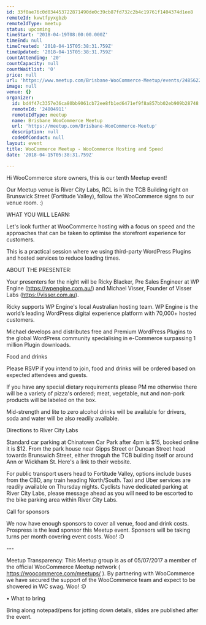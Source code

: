 ```yaml
---
id: 33f0ae76c0d034453722871490de0c39cb87fd732c2b4c19761f1404374d1ee8
remoteId: kvwtfpyxgbzb
remoteIdType: meetup
status: upcoming
timeStart: '2018-04-19T08:00:00.000Z'
timeEnd: null
timeCreated: '2018-04-15T05:38:31.759Z'
timeUpdated: '2018-04-15T05:38:31.759Z'
countAttending: '20'
countCapacity: null
countWaitlist: '0'
price: null
url: 'https://www.meetup.com/Brisbane-WooCommerce-Meetup/events/248562217/'
image: null
venue: {}
organizer:
  id: bd4f47c3357e36ca80bb9061cb72ee8fb1ed6471ef9f8a857bb02eb909b28748
  remoteId: '24804911'
  remoteIdType: meetup
  name: Brisbane WooCommerce Meetup
  url: 'https://meetup.com/Brisbane-WooCommerce-Meetup'
  description: null
  codeOfConduct: null
layout: event
title: WooCommerce Meetup - WooCommerce Hosting and Speed
date: '2018-04-15T05:38:31.759Z'

---
```

<p>Hi WooCommerce store owners, this is our tenth Meetup event!</p> <p>Our Meetup venue is River City Labs, RCL is in the TCB Building right on Brunswick Street (Fortitude Valley), follow the WooCommerce signs to our venue room. :)</p> <p>WHAT YOU WILL LEARN:</p> <p>Let's look further at WooCommerce hosting with a focus on speed and the approaches that can be taken to optimise the storefront experience for customers.</p> <p>This is a practical session where we using third-party WordPress Plugins and hosted services to reduce loading times.</p> <p>ABOUT THE PRESENTER:</p> <p>Your presenters for the night will be Ricky Blacker, Pre Sales Engineer at WP Engine (<a href="https://wpengine.com.au/" class="linkified">https://wpengine.com.au/</a>) and Michael Visser, Founder of Visser Labs (<a href="https://visser.com.au" class="linkified">https://visser.com.au</a>).</p> <p>Ricky supports WP Engine's local Australian hosting team. WP Engine is the world’s leading WordPress digital experience platform with 70,000+ hosted customers.</p> <p>Michael develops and distributes free and Premium WordPress Plugins to the global WordPress community specialising in e-Commerce surpassing 1 million Plugin downloads.</p> <p>Food and drinks</p> <p>Please RSVP if you intend to join, food and drinks will be ordered based on expected attendees and guests.</p> <p>If you have any special dietary requirements please PM me otherwise there will be a variety of pizza's ordered; meat, vegetable, nut and non-pork products will be labeled on the box.</p> <p>Mid-strength and lite to zero alcohol drinks will be available for drivers, soda and water will be also readily available.</p> <p>Directions to River City Labs</p> <p>Standard car parking at Chinatown Car Park after 4pm is $15, booked online it is $12. From the park house near Gipps Street or Duncan Street head towards Brunswich Street, either throguh the TCB building itself or around Ann or Wickham St. Here's a link to their website.</p> <p>For public transport users head to Fortitude Valley, options include buses from the CBD, any train heading North/South. Taxi and Uber services are readily available on Thursday nights. Cyclists have dedicated parking at River City Labs, please message ahead as you will need to be escorted to the bike parking area within River City Labs.</p> <p>Call for sponsors</p> <p>We now have enough sponsors to cover all venue, food and drink costs. Prospress is the lead sponsor this Meetup event. Sponsors will be taking turns per month covering event costs. Woo! :D</p> <p>---</p> <p>Meetup Transparency: This Meetup group is as of 05/07/2017 a member of the official WooCommerce Meetup network ( <a href="https://woocommerce.com/meetups/" class="linkified">https://woocommerce.com/meetups/</a> ). By partnering with WooCommerce we have secured the support of the WooCommerce team and expect to be showered in WC swag. Woo! :D</p> <p>• What to bring</p> <p>Bring along notepad/pens for jotting down details, slides are published after the event.</p>
